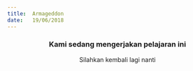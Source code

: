 ```yaml
---
title:  Armageddon
date:   19/06/2018
---
```


### <center>Kami sedang mengerjakan pelajaran ini</center>
<center>Silahkan kembali lagi nanti</center>